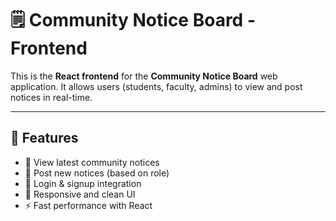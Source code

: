 # 🗒️ Community Notice Board - Frontend

This is the **React frontend** for the **Community Notice Board** web application. It allows users (students, faculty, admins) to view and post notices in real-time.

---

## 🚀 Features

- 📰 View latest community notices
- 📝 Post new notices (based on role)
- 🔐 Login & signup integration
- 🎨 Responsive and clean UI
- ⚡ Fast performance with React
